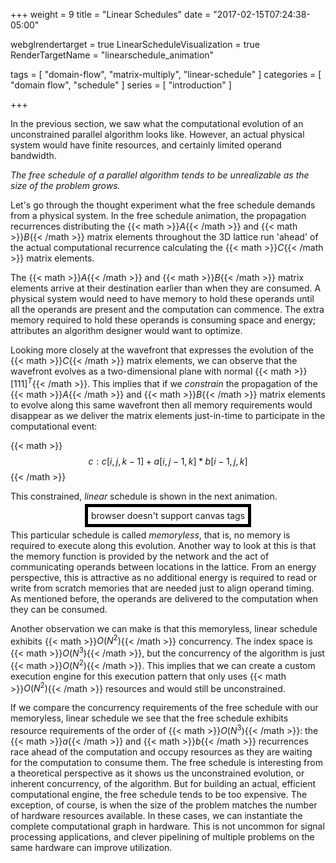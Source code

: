 +++
weight = 9
title = "Linear Schedules"
date = "2017-02-15T07:24:38-05:00"

webglrendertarget = true
LinearScheduleVisualization = true
RenderTargetName = "linearschedule_animation"

tags = [ "domain-flow", "matrix-multiply", "linear-schedule" ]
categories = [ "domain flow", "schedule" ]
series = [ "introduction" ]

+++

<style>
#c {
    float: bottom;
    padding: 5px;
    width: 800px;
    height: 600px;
}
</style>

In the previous section, we saw what the computational evolution of an unconstrained parallel algorithm looks like.
However, an actual physical system would have finite resources, and certainly limited operand bandwidth.

*The free schedule of a parallel algorithm tends to be unrealizable as the size of the problem grows.*

Let's go through the thought experiment what the free schedule demands from a physical system.
In the free schedule animation, the propagation recurrences distributing the {{< math >}}$A${{< /math >}} and
{{< math >}}$B${{< /math >}} matrix elements throughout the 3D lattice run 'ahead' of the actual computational 
recurrence calculating the {{< math >}}$C${{< /math >}} matrix elements.

The {{< math >}}$A${{< /math >}} and {{< math >}}$B${{< /math >}} matrix elements arrive at their destination 
earlier than when they are consumed. A physical system would need to have memory to hold these operands until
all the operands are present and the computation can commence. The extra memory required to hold
these operands is consuming space and energy; attributes an algorithm designer would want to optimize.

Looking more closely at the wavefront that expresses the evolution of the {{< math >}}$C${{< /math >}} 
matrix elements, we can observe that the wavefront evolves as a two-dimensional plane with normal 
{{< math >}}$[1 1 1]^T${{< /math >}}.
This implies that if we _constrain_ the propagation of the {{< math >}}$A${{< /math >}} and 
{{< math >}}$B${{< /math >}} matrix elements to evolve along this same wavefront
then all memory requirements would disappear as we deliver the matrix elements just-in-time
to participate in the computational event:
 
{{< math >}}$$c: c[i,j,k-1] + a[i,j-1,k] * b[i-1, j,k]$${{< /math >}}

This constrained, _linear_ schedule is shown in the next animation.

<div id="linearschedule_animation"style="text-align:center">
    <canvas id="c" style="border:5px solid #000;">browser doesn't support canvas tags</canvas>
</div>

This particular schedule is called _memoryless_, that is, no memory is required to execute along this
evolution. Another way to look at this is that the memory function is provided by the network and the act of
communicating operands between locations in the lattice. From an energy perspective, this is attractive as
no additional energy is required to read or write from scratch memories that are needed just to align operand
timing. As mentioned before, the operands are delivered to the computation when they can be consumed.

Another observation we can make is that this memoryless, linear schedule exhibits {{< math >}}$O(N^2)${{< /math >}}
concurrency. The index space is {{< math >}}$O(N^3)${{< /math >}}, but the concurrency of the algorithm is just
{{< math >}}$O(N^2)${{< /math >}}. This implies that we can create a custom execution engine for
this execution pattern that only uses {{< math >}}$O(N^2)${{< /math >}} resources and would still be unconstrained.

If we compare the concurrency requirements of the free schedule with our memoryless, linear schedule we
see that the free schedule exhibits resource requirements of the order of {{< math >}}$O(N^3)${{< /math >}}:
the {{< math >}}$a${{< /math >}} and {{< math >}}$b${{< /math >}} recurrences race ahead of the computation and 
occupy resources as they are waiting for the computation to consume them. 
The free schedule is interesting from a theoretical perspective as it
shows us the unconstrained evolution, or inherent concurrency, of the algorithm. But for building an
actual, efficient computational engine, the free schedule tends to be too expensive. The exception, of course,
is when the size of the problem matches the number of hardware resources available. In these cases, 
we can instantiate the complete computational graph in hardware. This is not uncommon for signal processing
applications, and clever pipelining of multiple problems on the same hardware can improve utilization.
